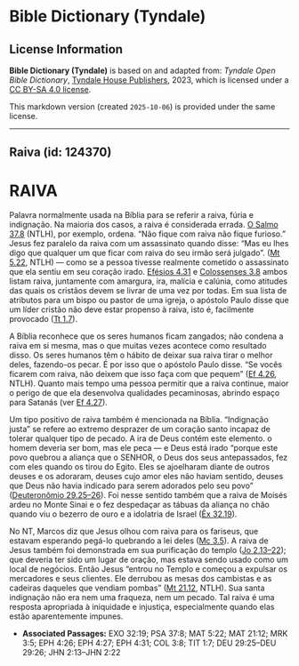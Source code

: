 # Bible Dictionary (Tyndale)

## License Information

**Bible Dictionary (Tyndale)** is based on and adapted from: _Tyndale Open Bible Dictionary_, [Tyndale House Publishers](https://tyndaleopenresources.com/), 2023, which is licensed under a [CC BY-SA 4.0 license](https://creativecommons.org/licenses/by-sa/4.0/legalcode.en).

This markdown version (created `2025-10-06`) is provided under the same license.



--------------------------------

## Raiva (id: 124370)

RAIVA
=====

Palavra normalmente usada na Bíblia para se referir a raiva, fúria e indignação. Na maioria dos casos, a raiva é considerada errada. [O Salmo 37\.8](https://ref.ly/Ps37:8) (NTLH), por exemplo, ordena. “Não fique com raiva não fique furioso.” Jesus fez paralelo da raiva com um assassinato quando disse: “Mas eu lhes digo que qualquer um que ficar com raiva do seu irmão será julgado”. ([Mt 5\.22](https://ref.ly/Matt5:22), NTLH) — como se a pessoa tivesse realmente cometido o assassinato que ela sentiu em seu coração irado. [Efésios 4\.31](https://ref.ly/Eph4:31) e [Colossenses 3\.8](https://ref.ly/Col3:8) ambos listam raiva, juntamente com amargura, ira, malícia e calúnia, como atitudes das quais os cristãos devem se livrar de uma vez por todas. Em sua lista de atributos para um bispo ou pastor de uma igreja, o apóstolo Paulo disse que um líder cristão não deve estar propenso à raiva, isto é, facilmente provocado ([Tt 1\.7](https://ref.ly/Titus1:7)).

A Bíblia reconhece que os seres humanos ficam zangados; não condena a raiva em si mesma, mas o que muitas vezes acontece como resultado disso. Os seres humanos têm o hábito de deixar sua raiva tirar o melhor deles, fazendo\-os pecar. É por isso que o apóstolo Paulo disse. “Se vocês ficarem com raiva, não deixem que isso faça com que pequem” ([Ef 4\.26](https://ref.ly/Eph4:26), NTLH). Quanto mais tempo uma pessoa permitir que a raiva continue, maior o perigo de que ela desenvolva qualidades pecaminosas, abrindo espaço para Satanás (ver [Ef 4\.27](https://ref.ly/Eph4:27)).

Um tipo positivo de raiva também é mencionada na Bíblia. “Indignação justa” se refere ao extremo desprazer de um coração santo incapaz de tolerar qualquer tipo de pecado. A ira de Deus contém este elemento. o homem deveria ser bom, mas ele peca — e Deus está irado “porque este povo quebrou a aliança que o SENHOR, o Deus dos seus antepassados, fez com eles quando os tirou do Egito. Eles se ajoelharam diante de outros deuses e os adoraram, deuses cujo amor eles não haviam sentido, deuses que Deus não havia indicado para serem adorados pelo seu povo” ([Deuteronômio 29\.25–26](https://ref.ly/Deut29:25-Deut29:26)). Foi nesse sentido também que a raiva de Moisés ardeu no Monte Sinai e o fez despedaçar as tábuas da aliança no chão quando viu o bezerro de ouro e a idolatria de Israel ([Êx 32\.19](https://ref.ly/Exod32:19)).

No NT, Marcos diz que Jesus olhou com raiva para os fariseus, que estavam esperando pegá\-lo quebrando a lei deles ([Mc 3\.5](https://ref.ly/Mark3:5)). A raiva de Jesus também foi demonstrada em sua purificação do templo ([Jo 2\.13–22](https://ref.ly/John2:13-John2:22)); que deveria ter sido um lugar de oração, mas estava sendo usado como um local de negócios. Então Jesus “entrou no Templo e começou a expulsar os mercadores e seus clientes. Ele derrubou as mesas dos cambistas e as cadeiras daqueles que vendiam pombas” ([Mt 21\.12](https://ref.ly/Matt21:12), NTLH). Sua santa indignação não era nem uma fraqueza, nem um pecado. Tal raiva é uma resposta apropriada à iniquidade e injustiça, especialmente quando elas estão aparentemente impunes.

* **Associated Passages:** EXO 32:19; PSA 37:8; MAT 5:22; MAT 21:12; MRK 3:5; EPH 4:26; EPH 4:27; EPH 4:31; COL 3:8; TIT 1:7; DEU 29:25–DEU 29:26; JHN 2:13–JHN 2:22

